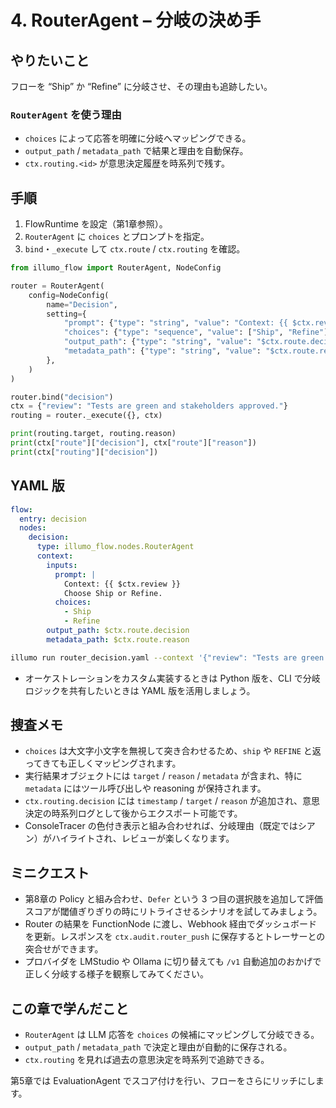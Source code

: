 # 4. RouterAgent – 分岐の決め手

## やりたいこと
フローを “Ship” か “Refine” に分岐させ、その理由も追跡したい。

### `RouterAgent` を使う理由
- `choices` によって応答を明確に分岐へマッピングできる。
- `output_path` / `metadata_path` で結果と理由を自動保存。
- `ctx.routing.<id>` が意思決定履歴を時系列で残す。

## 手順
1. FlowRuntime を設定（第1章参照）。
2. `RouterAgent` に `choices` とプロンプトを指定。
3. `bind`・`_execute` して `ctx.route` / `ctx.routing` を確認。

```python
from illumo_flow import RouterAgent, NodeConfig

router = RouterAgent(
    config=NodeConfig(
        name="Decision",
        setting={
            "prompt": {"type": "string", "value": "Context: {{ $ctx.review }}\nChoose Ship or Refine."},
            "choices": {"type": "sequence", "value": ["Ship", "Refine"]},
            "output_path": {"type": "string", "value": "$ctx.route.decision"},
            "metadata_path": {"type": "string", "value": "$ctx.route.reason"},
        },
    )
)

router.bind("decision")
ctx = {"review": "Tests are green and stakeholders approved."}
routing = router._execute({}, ctx)

print(routing.target, routing.reason)
print(ctx["route"]["decision"], ctx["route"]["reason"])
print(ctx["routing"]["decision"])
```

## YAML 版
```yaml
flow:
  entry: decision
  nodes:
    decision:
      type: illumo_flow.nodes.RouterAgent
      context:
        inputs:
          prompt: |
            Context: {{ $ctx.review }}
            Choose Ship or Refine.
          choices:
            - Ship
            - Refine
        output_path: $ctx.route.decision
        metadata_path: $ctx.route.reason
```
```bash
illumo run router_decision.yaml --context '{"review": "Tests are green and stakeholders approved."}'
```
- オーケストレーションをカスタム実装するときは Python 版を、CLI で分岐ロジックを共有したいときは YAML 版を活用しましょう。

## 捜査メモ
- `choices` は大文字小文字を無視して突き合わせるため、`ship` や `REFINE` と返ってきても正しくマッピングされます。
- 実行結果オブジェクトには `target` / `reason` / `metadata` が含まれ、特に `metadata` にはツール呼び出しや reasoning が保持されます。
- `ctx.routing.decision` には `timestamp` / `target` / `reason` が追加され、意思決定の時系列ログとして後からエクスポート可能です。
- ConsoleTracer の色付き表示と組み合わせれば、分岐理由（既定ではシアン）がハイライトされ、レビューが楽しくなります。

## ミニクエスト
- 第8章の Policy と組み合わせ、`Defer` という 3 つ目の選択肢を追加して評価スコアが閾値ぎりぎりの時にリトライさせるシナリオを試してみましょう。
- Router の結果を FunctionNode に渡し、Webhook 経由でダッシュボードを更新。レスポンスを `ctx.audit.router_push` に保存するとトレーサーとの突合せができます。
- プロバイダを LMStudio や Ollama に切り替えても `/v1` 自動追加のおかげで正しく分岐する様子を観察してみてください。

## この章で学んだこと
- `RouterAgent` は LLM 応答を `choices` の候補にマッピングして分岐できる。
- `output_path` / `metadata_path` で決定と理由が自動的に保存される。
- `ctx.routing` を見れば過去の意思決定を時系列で追跡できる。

第5章では EvaluationAgent でスコア付けを行い、フローをさらにリッチにします。
